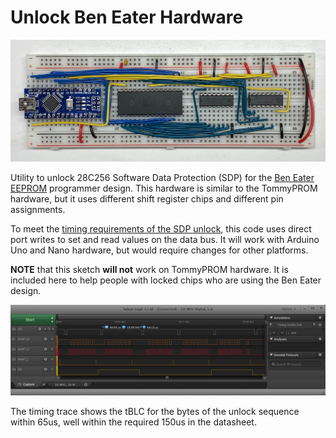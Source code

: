 # Unlock Ben Eater Hardware

![Ben Eater EEPROM Programmer](../docs/_docs/images/ben-eater-hardware.jpg)

Utility to unlock 28C256 Software Data Protection (SDP) for the
[Ben Eater EEPROM](https://github.com/beneater/eeprom-programmer)
programmer design.  This hardware is similar to the TommyPROM hardware, but it uses
different shift register chips and different pin assignments.

To meet the 
[timing requirements of the SDP unlock](https://tomnisbet.github.io/TommyPROM/28C256-notes/), 
this code uses direct port writes
to set and read values on the data bus.  It will work with Arduino Uno and Nano hardware,
but would require changes for other platforms.

**NOTE** that this sketch **will not** work on TommyPROM hardware.  It is included here
to help people with locked chips who are using the Ben Eater design.

![Unlock timing with Ben Eater Hardware](../docs/_docs/images/ben-eater-unlock-timing.png)

The timing trace shows the tBLC for the bytes of the unlock sequence within 65us, well
within the required 150us in the datasheet.
